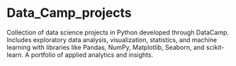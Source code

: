 # Data_Camp_projects
Collection of data science projects in Python developed through DataCamp. Includes exploratory data analysis, visualization, statistics, and machine learning with libraries like Pandas, NumPy, Matplotlib, Seaborn, and scikit-learn. A portfolio of applied analytics and insights.
